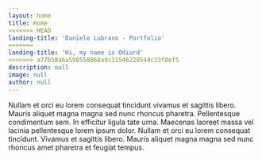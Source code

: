 ```yaml
---
layout: home
title: Home
<<<<<<< HEAD
landing-title: 'Daniele Lubrano - Portfolio'
=======
landing-title: 'Hi, my name is Odiurd'
>>>>>>> a77b58a6a598558868a9c31546228544c23f8ef5
description: null
image: null
author: null
---
```


Nullam et orci eu lorem consequat tincidunt vivamus et sagittis libero. Mauris aliquet magna magna sed nunc rhoncus pharetra. Pellentesque condimentum sem. In efficitur ligula tate urna. Maecenas laoreet massa vel lacinia pellentesque lorem ipsum dolor. Nullam et orci eu lorem consequat tincidunt. Vivamus et sagittis libero. Mauris aliquet magna magna sed nunc rhoncus amet pharetra et feugiat tempus.
